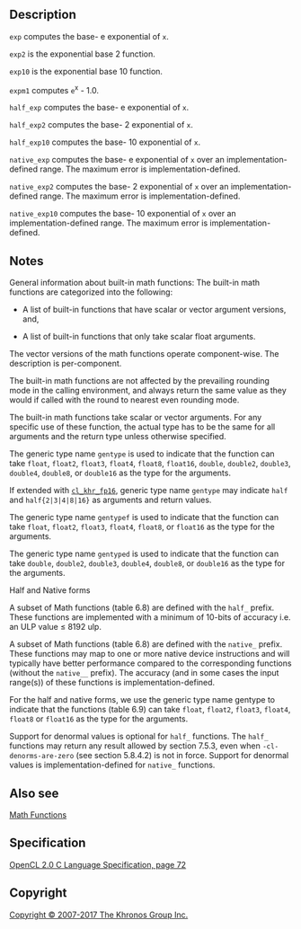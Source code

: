 
## Description

`exp` computes the base- e exponential of `x`.

`exp2` is the exponential base 2 function.

`exp10` is the exponential base 10 function.

`expm1` computes `e`<sup>x</sup> - 1.0.

`half_exp` computes the base- e exponential of `x`.

`half_exp2` computes the base- 2 exponential of `x`.

`half_exp10` computes the base- 10 exponential of `x`.

`native_exp` computes the base- e exponential of `x` over an
implementation-defined range. The maximum error is
implementation-defined.

`native_exp2` computes the base- 2 exponential of `x` over an
implementation-defined range. The maximum error is
implementation-defined.

`native_exp10` computes the base- 10 exponential of `x` over an
implementation-defined range. The maximum error is
implementation-defined.

## Notes

General information about built-in math functions: The built-in math
functions are categorized into the following:

-   A list of built-in functions that have scalar or vector argument
    versions, and,

-   A list of built-in functions that only take scalar float arguments.

The vector versions of the math functions operate component-wise. The
description is per-component.

The built-in math functions are not affected by the prevailing rounding
mode in the calling environment, and always return the same value as
they would if called with the round to nearest even rounding mode.

The built-in math functions take scalar or vector arguments. For any
specific use of these function, the actual type has to be the same for
all arguments and the return type unless otherwise specified.

The generic type name `gentype` is used to indicate that the function
can take `float`, `float2`, `float3`, `float4`, `float8`, `float16`,
`double`, `double2`, `double3`, `double4`, `double8`, or `double16` as
the type for the arguments.

If extended with [`cl_khr_fp16`](cl_khr_fp16.html), generic type name
`gentype` may indicate `half` and `half{2|3|4|8|16}` as arguments and
return values.

The generic type name `gentypef` is used to indicate that the function
can take `float`, `float2`, `float3`, `float4`, `float8`, or `float16`
as the type for the arguments.

The generic type name `gentyped` is used to indicate that the function
can take `double`, `double2`, `double3`, `double4`, `double8`, or
`double16` as the type for the arguments.

Half and Native forms

A subset of Math functions (table 6.8) are defined with the `half_`
prefix. These functions are implemented with a minimum of 10-bits of
accuracy i.e. an ULP value ≤ 8192 ulp.

A subset of Math functions (table 6.8) are defined with the `native_`
prefix. These functions may map to one or more native device
instructions and will typically have better performance compared to the
corresponding functions (without the `native__` prefix). The accuracy
(and in some cases the input range(s)) of these functions is
implementation-defined.

For the half and native forms, we use the generic type name gentype to
indicate that the functions (table 6.9) can take `float`, `float2`,
`float3`, `float4`, `float8` or `float16` as the type for the arguments.

Support for denormal values is optional for `half_` functions. The
`half_` functions may return any result allowed by section 7.5.3, even
when `-cl-denorms-are-zero` (see section 5.8.4.2) is not in force.
Support for denormal values is implementation-defined for `native_`
functions.

## Also see

[Math Functions](mathFunctions.html)

## Specification

[OpenCL 2.0 C Language Specification, page
72](https://www.khronos.org/registry/cl/specs/opencl-2.0-openclc.pdf#page=72)

## Copyright

[Copyright © 2007-2017 The Khronos Group Inc.](copyright.html)
